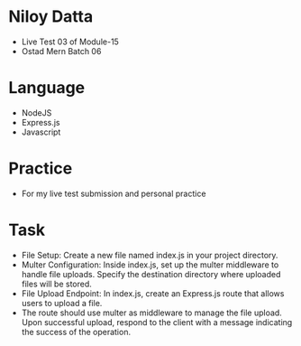 # Niloy Datta
- Live Test 03 of Module-15
- Ostad Mern Batch 06

# Language
- NodeJS
- Express.js
- Javascript

# Practice
- For my live test submission and personal practice
   
# Task
- File Setup: Create a new file named index.js in your project directory.
- Multer Configuration: Inside index.js, set up the multer middleware to handle file uploads. Specify the destination directory where uploaded files will be stored.
- File Upload Endpoint: In index.js, create an Express.js route that allows users to upload a file.
- The route should use multer as middleware to manage the file upload. Upon successful upload, respond to the client with a message indicating the success of the operation.
